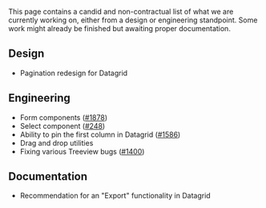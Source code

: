 This page contains a candid and non-contractual list of what we are currently working on,
either from a design or engineering standpoint. Some work might already be finished
but awaiting proper documentation.

## Design

* Pagination redesign for Datagrid

## Engineering

* Form components ([#1878](https://github.com/vmware/clarity/issues/1878))
* Select component ([#248](https://github.com/vmware/clarity/issues/248))
* Ability to pin the first column in Datagrid ([#1586](https://github.com/vmware/clarity/issues/1586))
* Drag and drop utilities
* Fixing various Treeview bugs ([#1400](https://github.com/vmware/clarity/issues/1400))

## Documentation

* Recommendation for an "Export" functionality in Datagrid